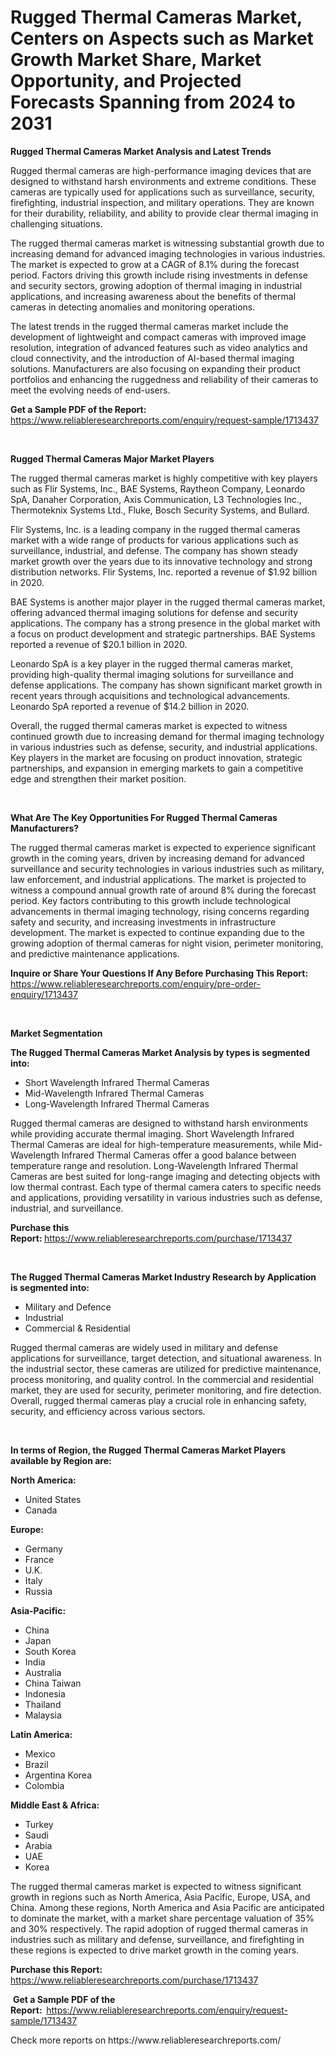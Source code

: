 <p><h1>Rugged Thermal Cameras Market, Centers on Aspects such as Market Growth Market Share, Market Opportunity, and Projected Forecasts Spanning from 2024 to 2031</h1></p><p><strong>Rugged Thermal Cameras Market Analysis and Latest Trends</strong></p>
<p><p>Rugged thermal cameras are high-performance imaging devices that are designed to withstand harsh environments and extreme conditions. These cameras are typically used for applications such as surveillance, security, firefighting, industrial inspection, and military operations. They are known for their durability, reliability, and ability to provide clear thermal imaging in challenging situations.</p><p>The rugged thermal cameras market is witnessing substantial growth due to increasing demand for advanced imaging technologies in various industries. The market is expected to grow at a CAGR of 8.1% during the forecast period. Factors driving this growth include rising investments in defense and security sectors, growing adoption of thermal imaging in industrial applications, and increasing awareness about the benefits of thermal cameras in detecting anomalies and monitoring operations.</p><p>The latest trends in the rugged thermal cameras market include the development of lightweight and compact cameras with improved image resolution, integration of advanced features such as video analytics and cloud connectivity, and the introduction of AI-based thermal imaging solutions. Manufacturers are also focusing on expanding their product portfolios and enhancing the ruggedness and reliability of their cameras to meet the evolving needs of end-users.</p></p>
<p><strong>Get a Sample PDF of the Report:&nbsp;</strong> <a href="https://www.reliableresearchreports.com/enquiry/request-sample/1713437">https://www.reliableresearchreports.com/enquiry/request-sample/1713437</a></p>
<p>&nbsp;</p>
<p><strong>Rugged Thermal Cameras Major Market Players</strong></p>
<p><p>The rugged thermal cameras market is highly competitive with key players such as Flir Systems, Inc., BAE Systems, Raytheon Company, Leonardo SpA, Danaher Corporation, Axis Communication, L3 Technologies Inc., Thermoteknix Systems Ltd., Fluke, Bosch Security Systems, and Bullard.</p><p>Flir Systems, Inc. is a leading company in the rugged thermal cameras market with a wide range of products for various applications such as surveillance, industrial, and defense. The company has shown steady market growth over the years due to its innovative technology and strong distribution networks. Flir Systems, Inc. reported a revenue of $1.92 billion in 2020.</p><p>BAE Systems is another major player in the rugged thermal cameras market, offering advanced thermal imaging solutions for defense and security applications. The company has a strong presence in the global market with a focus on product development and strategic partnerships. BAE Systems reported a revenue of $20.1 billion in 2020.</p><p>Leonardo SpA is a key player in the rugged thermal cameras market, providing high-quality thermal imaging solutions for surveillance and defense applications. The company has shown significant market growth in recent years through acquisitions and technological advancements. Leonardo SpA reported a revenue of $14.2 billion in 2020.</p><p>Overall, the rugged thermal cameras market is expected to witness continued growth due to increasing demand for thermal imaging technology in various industries such as defense, security, and industrial applications. Key players in the market are focusing on product innovation, strategic partnerships, and expansion in emerging markets to gain a competitive edge and strengthen their market position.</p></p>
<p>&nbsp;</p>
<p><strong>What Are The Key Opportunities For Rugged Thermal Cameras Manufacturers?</strong></p>
<p><p>The rugged thermal cameras market is expected to experience significant growth in the coming years, driven by increasing demand for advanced surveillance and security technologies in various industries such as military, law enforcement, and industrial applications. The market is projected to witness a compound annual growth rate of around 8% during the forecast period. Key factors contributing to this growth include technological advancements in thermal imaging technology, rising concerns regarding safety and security, and increasing investments in infrastructure development. The market is expected to continue expanding due to the growing adoption of thermal cameras for night vision, perimeter monitoring, and predictive maintenance applications.</p></p>
<p><strong>Inquire or Share Your Questions If Any Before Purchasing This Report:</strong> <a href="https://www.reliableresearchreports.com/enquiry/pre-order-enquiry/1713437">https://www.reliableresearchreports.com/enquiry/pre-order-enquiry/1713437</a></p>
<p>&nbsp;</p>
<p><strong>Market Segmentation</strong></p>
<p><strong>The Rugged Thermal Cameras Market Analysis by types is segmented into:</strong></p>
<p><ul><li>Short Wavelength Infrared Thermal Cameras</li><li>Mid-Wavelength Infrared Thermal Cameras</li><li>Long-Wavelength Infrared Thermal Cameras</li></ul></p>
<p><p>Rugged thermal cameras are designed to withstand harsh environments while providing accurate thermal imaging. Short Wavelength Infrared Thermal Cameras are ideal for high-temperature measurements, while Mid-Wavelength Infrared Thermal Cameras offer a good balance between temperature range and resolution. Long-Wavelength Infrared Thermal Cameras are best suited for long-range imaging and detecting objects with low thermal contrast. Each type of thermal camera caters to specific needs and applications, providing versatility in various industries such as defense, industrial, and surveillance.</p></p>
<p><strong>Purchase this Report:&nbsp;</strong><a href="https://www.reliableresearchreports.com/purchase/1713437">https://www.reliableresearchreports.com/purchase/1713437</a></p>
<p>&nbsp;</p>
<p><strong>The Rugged Thermal Cameras Market Industry Research by Application is segmented into:</strong></p>
<p><ul><li>Military and Defence</li><li>Industrial</li><li>Commercial & Residential</li></ul></p>
<p><p>Rugged thermal cameras are widely used in military and defense applications for surveillance, target detection, and situational awareness. In the industrial sector, these cameras are utilized for predictive maintenance, process monitoring, and quality control. In the commercial and residential market, they are used for security, perimeter monitoring, and fire detection. Overall, rugged thermal cameras play a crucial role in enhancing safety, security, and efficiency across various sectors.</p></p>
<p>&nbsp;</p>
<p><strong>In terms of Region, the Rugged Thermal Cameras Market Players available by Region are:</strong></p>
<p>
    <p> <strong> North America: </strong>
        <ul>
            <li>United States</li>
            <li>Canada</li>
        </ul>
        </p> 
    <p> <strong> Europe: </strong>
        <ul>
            <li>Germany</li>
            <li>France</li>
            <li>U.K.</li>
            <li>Italy</li>
            <li>Russia</li>
        </ul>
        </p> 
    <p> <strong> Asia-Pacific: </strong>
        <ul>
            <li>China</li>
            <li>Japan</li>
            <li>South Korea</li>
            <li>India</li>
            <li>Australia</li>
            <li>China Taiwan</li>
            <li>Indonesia</li>
            <li>Thailand</li>
            <li>Malaysia</li>
        </ul>
        </p> 
    <p> <strong> Latin America: </strong>
        <ul>
            <li>Mexico</li>
            <li>Brazil</li>
            <li>Argentina Korea</li>
            <li>Colombia</li>
        </ul>
        </p> 
    <p> <strong> Middle East & Africa: </strong>
        <ul>
            <li>Turkey</li>
            <li>Saudi</li>
            <li>Arabia</li>
            <li>UAE</li>
            <li>Korea</li>
        </ul>
    </p>
    </p>
<p><p>The rugged thermal cameras market is expected to witness significant growth in regions such as North America, Asia Pacific, Europe, USA, and China. Among these regions, North America and Asia Pacific are anticipated to dominate the market, with a market share percentage valuation of 35% and 30% respectively. The rapid adoption of rugged thermal cameras in industries such as military and defense, surveillance, and firefighting in these regions is expected to drive market growth in the coming years.</p></p>
<p><strong>Purchase this Report: </strong><a href="https://www.reliableresearchreports.com/purchase/1713437">https://www.reliableresearchreports.com/purchase/1713437</a></p>
<p>&nbsp;<strong>Get a Sample PDF of the Report:&nbsp;&nbsp;</strong><a href="https://www.reliableresearchreports.com/enquiry/request-sample/1713437">https://www.reliableresearchreports.com/enquiry/request-sample/1713437</a></p>
<p><strong></strong></p>
<p>Check more reports on https://www.reliableresearchreports.com/</p>
